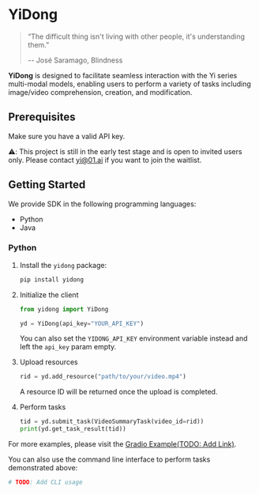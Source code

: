# YiDong

> “The difficult thing isn't living with other people, it's understanding them.”
> 
> -- José Saramago, Blindness

**YiDong** is designed to facilitate seamless interaction with the Yi series
multi-modal models, enabling users to perform a variety of tasks including image/video
comprehension, creation, and modification.

## Prerequisites

Make sure you have a valid API key.

⚠️: This project is still in the early test stage and is open to invited users only. Please contact yi@01.ai if you want to join the waitlist.

## Getting Started

We provide SDK in the following programming languages:

- Python
- Java

### Python

1. Install the `yidong` package:

    ```bash
    pip install yidong
    ```

2. Initialize the client

    ```py
    from yidong import YiDong

    yd = YiDong(api_key="YOUR_API_KEY")
    ```

    You can also set the `YIDONG_API_KEY` environment variable instead and left the `api_key` param empty.

3. Upload resources

    ```py
    rid = yd.add_resource("path/to/your/video.mp4")
    ```

    A resource ID will be returned once the upload is completed.

4. Perform tasks

    ```py
    tid = yd.submit_task(VideoSummaryTask(video_id=rid))
    print(yd.get_task_result(tid))
    ```

For more examples, please visit the [Gradio Example(TODO: Add Link)]().

You can also use the command line interface to perform tasks demonstrated above:

```bash
# TODO: Add CLI usage
```
